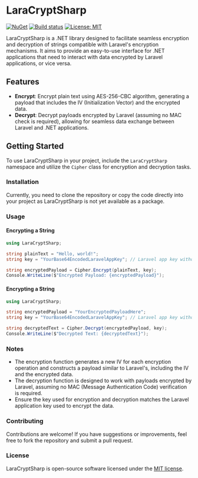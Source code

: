 # LaraCryptSharp

[![NuGet](https://img.shields.io/nuget/v/LaraCryptSharp.svg?maxAge=3600)](https://www.nuget.org/packages/LaraCryptSharp/)
[![Build status](https://github.com/rgdcastro/LaraCryptSharp/actions/workflows/build-and-test.yml/badge.svg?branch=main)](https://github.com/rgdcastro/LaraCryptSharp/actions/workflows/build-and-test.yml)
[![License: MIT](https://img.shields.io/badge/License-MIT-yellow.svg)](https://opensource.org/licenses/MIT)

LaraCryptSharp is a .NET library designed to facilitate seamless encryption and decryption of strings compatible with Laravel's encryption mechanisms. It aims to provide an easy-to-use interface for .NET applications that need to interact with data encrypted by Laravel applications, or vice versa.

## Features

- **Encrypt**: Encrypt plain text using AES-256-CBC algorithm, generating a payload that includes the IV (Initialization Vector) and the encrypted data.
- **Decrypt**: Decrypt payloads encrypted by Laravel (assuming no MAC check is required), allowing for seamless data exchange between Laravel and .NET applications.

## Getting Started

To use LaraCryptSharp in your project, include the `LaraCryptSharp` namespace and utilize the `Cipher` class for encryption and decryption tasks.

### Installation

Currently, you need to clone the repository or copy the code directly into your project as LaraCryptSharp is not yet available as a package.

### Usage

#### Encrypting a String

```csharp
using LaraCryptSharp;

string plainText = "Hello, world!";
string key = "YourBase64EncodedLaravelAppKey"; // Laravel app key without 'base64:' prefix

string encryptedPayload = Cipher.Encrypt(plainText, key);
Console.WriteLine($"Encrypted Payload: {encryptedPayload}");
```

#### Encrypting a String

```csharp
using LaraCryptSharp;

string encryptedPayload = "YourEncryptedPayloadHere";
string key = "YourBase64EncodedLaravelAppKey"; // Laravel app key without 'base64:' prefix

string decryptedText = Cipher.Decrypt(encryptedPayload, key);
Console.WriteLine($"Decrypted Text: {decryptedText}");
```

### Notes

- The encryption function generates a new IV for each encryption operation and constructs a payload similar to Laravel's, including the IV and the encrypted data.
- The decryption function is designed to work with payloads encrypted by Laravel, assuming no MAC (Message Authentication Code) verification is required.
- Ensure the key used for encryption and decryption matches the Laravel application key used to encrypt the data.

### Contributing

Contributions are welcome! If you have suggestions or improvements, feel free to fork the repository and submit a pull request.

### License

LaraCryptSharp is open-source software licensed under the [MIT license](https://opensource.org/licenses/MIT).